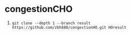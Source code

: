 # congestionCHO

1. `git clone --depth 1 --branch result https://github.com/zbh888/congestionHO.git HOresult`
